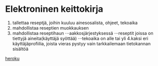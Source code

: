 # Elektroninen keittokirja

1. tallettaa reseptjä, joihin kuuluu ainesosalista, ohjeet, tekoaika
2. mahdollistaa reseptien muokkauksen
3. mahdollistaa reseptihaun
	⋅⋅⋅aakkosjärjestyksessä
	⋅⋅⋅reseptit joissa on tiettyjä aineita(käyttäjä syöttää)
	⋅⋅⋅tekoaika on alle tai yli
4.kaksi eri käyttäjäprofiilia, joista vieras pystyy vain tarkkailemaan tietokannan sisältöä	
	


[heroku](http://tsohapython.herokuapp.com/)
